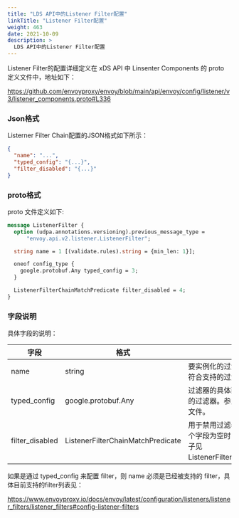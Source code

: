 ```yaml
---
title: "LDS API中的Listener Filter配置"
linkTitle: "Listener Filter配置"
weight: 463
date: 2021-10-09
description: >
  LDS API中的Listener Filter配置
---
```


Listener Filter的配置详细定义在 xDS API 中 Linsenter Components 的 proto 定义文件中，地址如下：

https://github.com/envoyproxy/envoy/blob/main/api/envoy/config/listener/v3/listener_components.proto#L336

### Json格式

Listerner Filter Chain配置的JSON格式如下所示：

```json
{
  "name": "...",
  "typed_config": "{...}",
  "filter_disabled": "{...}"
}
```

### proto格式

proto 文件定义如下:

```protobuf
message ListenerFilter {
  option (udpa.annotations.versioning).previous_message_type =
      "envoy.api.v2.listener.ListenerFilter";

  string name = 1 [(validate.rules).string = {min_len: 1}];

  oneof config_type {
    google.protobuf.Any typed_config = 3;
  }

  ListenerFilterChainMatchPredicate filter_disabled = 4;
}
```

### 字段说明

具体字段的说明：

| 字段            | 格式                              | 说明                                                         |
| --------------- | --------------------------------- | ------------------------------------------------------------ |
| name            | string                            | 要实例化的过滤器的名称。该名称必须符合支持的过滤器。         |
| typed_config    | google.protobuf.Any               | 过滤器的具体配置，取决于正在实例化的过滤器。参见支持的过滤器的进一步文件。 |
| filter_disabled | ListenerFilterChainMatchPredicate | 用于禁用过滤器的可选匹配谓词。当这个字段为空时，过滤器被启用。更多例子见ListenerFilterChainMatchPredicate。 |

如果是通过 typed_config 来配置 filter，则 name 必须是已经被支持的 filter，具体目前支持的filter列表见：

https://www.envoyproxy.io/docs/envoy/latest/configuration/listeners/listener_filters/listener_filters#config-listener-filters
